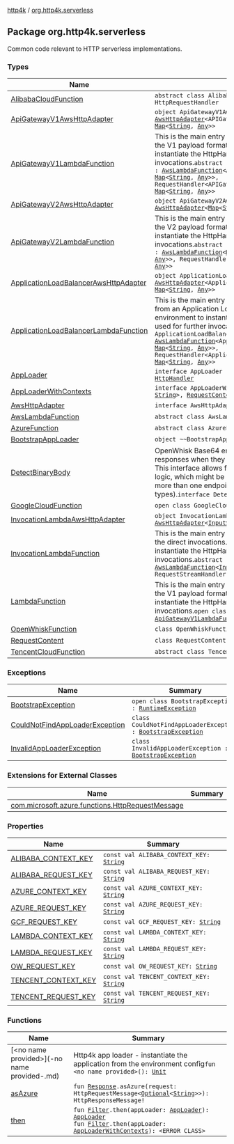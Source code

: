 [http4k](../index.md) / [org.http4k.serverless](./index.md)

## Package org.http4k.serverless

Common code relevant to HTTP serverless implementations.

### Types

| Name | Summary |
|---|---|
| [AlibabaCloudFunction](-alibaba-cloud-function/index.md) | `abstract class AlibabaCloudFunction : HttpRequestHandler` |
| [ApiGatewayV1AwsHttpAdapter](-api-gateway-v1-aws-http-adapter/index.md) | `object ApiGatewayV1AwsHttpAdapter : `[`AwsHttpAdapter`](-aws-http-adapter/index.md)`<APIGatewayProxyRequestEvent, `[`Map`](https://kotlinlang.org/api/latest/jvm/stdlib/kotlin.collections/-map/index.html)`<`[`String`](https://kotlinlang.org/api/latest/jvm/stdlib/kotlin/-string/index.html)`, `[`Any`](https://kotlinlang.org/api/latest/jvm/stdlib/kotlin/-any/index.html)`>>` |
| [ApiGatewayV1LambdaFunction](-api-gateway-v1-lambda-function/index.md) | This is the main entry point for lambda invocations using the V1 payload format. It uses the local environment to instantiate the HttpHandler which can be used for further invocations.`abstract class ApiGatewayV1LambdaFunction : `[`AwsLambdaFunction`](-aws-lambda-function/index.md)`<APIGatewayProxyRequestEvent, `[`Map`](https://kotlinlang.org/api/latest/jvm/stdlib/kotlin.collections/-map/index.html)`<`[`String`](https://kotlinlang.org/api/latest/jvm/stdlib/kotlin/-string/index.html)`, `[`Any`](https://kotlinlang.org/api/latest/jvm/stdlib/kotlin/-any/index.html)`>>, RequestHandler<APIGatewayProxyRequestEvent, `[`Map`](https://kotlinlang.org/api/latest/jvm/stdlib/kotlin.collections/-map/index.html)`<`[`String`](https://kotlinlang.org/api/latest/jvm/stdlib/kotlin/-string/index.html)`, `[`Any`](https://kotlinlang.org/api/latest/jvm/stdlib/kotlin/-any/index.html)`>>` |
| [ApiGatewayV2AwsHttpAdapter](-api-gateway-v2-aws-http-adapter/index.md) | `object ApiGatewayV2AwsHttpAdapter : `[`AwsHttpAdapter`](-aws-http-adapter/index.md)`<`[`Map`](https://kotlinlang.org/api/latest/jvm/stdlib/kotlin.collections/-map/index.html)`<`[`String`](https://kotlinlang.org/api/latest/jvm/stdlib/kotlin/-string/index.html)`, `[`Any`](https://kotlinlang.org/api/latest/jvm/stdlib/kotlin/-any/index.html)`>, `[`Map`](https://kotlinlang.org/api/latest/jvm/stdlib/kotlin.collections/-map/index.html)`<`[`String`](https://kotlinlang.org/api/latest/jvm/stdlib/kotlin/-string/index.html)`, `[`Any`](https://kotlinlang.org/api/latest/jvm/stdlib/kotlin/-any/index.html)`>>` |
| [ApiGatewayV2LambdaFunction](-api-gateway-v2-lambda-function/index.md) | This is the main entry point for lambda invocations using the V2 payload format. It uses the local environment to instantiate the HttpHandler which can be used for further invocations.`abstract class ApiGatewayV2LambdaFunction : `[`AwsLambdaFunction`](-aws-lambda-function/index.md)`<`[`Map`](https://kotlinlang.org/api/latest/jvm/stdlib/kotlin.collections/-map/index.html)`<`[`String`](https://kotlinlang.org/api/latest/jvm/stdlib/kotlin/-string/index.html)`, `[`Any`](https://kotlinlang.org/api/latest/jvm/stdlib/kotlin/-any/index.html)`>, `[`Map`](https://kotlinlang.org/api/latest/jvm/stdlib/kotlin.collections/-map/index.html)`<`[`String`](https://kotlinlang.org/api/latest/jvm/stdlib/kotlin/-string/index.html)`, `[`Any`](https://kotlinlang.org/api/latest/jvm/stdlib/kotlin/-any/index.html)`>>, RequestHandler<`[`Map`](https://kotlinlang.org/api/latest/jvm/stdlib/kotlin.collections/-map/index.html)`<`[`String`](https://kotlinlang.org/api/latest/jvm/stdlib/kotlin/-string/index.html)`, `[`Any`](https://kotlinlang.org/api/latest/jvm/stdlib/kotlin/-any/index.html)`>, `[`Map`](https://kotlinlang.org/api/latest/jvm/stdlib/kotlin.collections/-map/index.html)`<`[`String`](https://kotlinlang.org/api/latest/jvm/stdlib/kotlin/-string/index.html)`, `[`Any`](https://kotlinlang.org/api/latest/jvm/stdlib/kotlin/-any/index.html)`>>` |
| [ApplicationLoadBalancerAwsHttpAdapter](-application-load-balancer-aws-http-adapter/index.md) | `object ApplicationLoadBalancerAwsHttpAdapter : `[`AwsHttpAdapter`](-aws-http-adapter/index.md)`<ApplicationLoadBalancerRequestEvent, `[`Map`](https://kotlinlang.org/api/latest/jvm/stdlib/kotlin.collections/-map/index.html)`<`[`String`](https://kotlinlang.org/api/latest/jvm/stdlib/kotlin/-string/index.html)`, `[`Any`](https://kotlinlang.org/api/latest/jvm/stdlib/kotlin/-any/index.html)`>>` |
| [ApplicationLoadBalancerLambdaFunction](-application-load-balancer-lambda-function/index.md) | This is the main entry point for lambda invocations coming from an Application LoadBalancer. It uses the local environment to instantiate the HttpHandler which can be used for further invocations.`abstract class ApplicationLoadBalancerLambdaFunction : `[`AwsLambdaFunction`](-aws-lambda-function/index.md)`<ApplicationLoadBalancerRequestEvent, `[`Map`](https://kotlinlang.org/api/latest/jvm/stdlib/kotlin.collections/-map/index.html)`<`[`String`](https://kotlinlang.org/api/latest/jvm/stdlib/kotlin/-string/index.html)`, `[`Any`](https://kotlinlang.org/api/latest/jvm/stdlib/kotlin/-any/index.html)`>>, RequestHandler<ApplicationLoadBalancerRequestEvent, `[`Map`](https://kotlinlang.org/api/latest/jvm/stdlib/kotlin.collections/-map/index.html)`<`[`String`](https://kotlinlang.org/api/latest/jvm/stdlib/kotlin/-string/index.html)`, `[`Any`](https://kotlinlang.org/api/latest/jvm/stdlib/kotlin/-any/index.html)`>>` |
| [AppLoader](-app-loader.md) | `interface AppLoader : (`[`Map`](https://kotlinlang.org/api/latest/jvm/stdlib/kotlin.collections/-map/index.html)`<`[`String`](https://kotlinlang.org/api/latest/jvm/stdlib/kotlin/-string/index.html)`, `[`String`](https://kotlinlang.org/api/latest/jvm/stdlib/kotlin/-string/index.html)`>) -> `[`HttpHandler`](../org.http4k.core/-http-handler.md) |
| [AppLoaderWithContexts](-app-loader-with-contexts.md) | `interface AppLoaderWithContexts : (`[`Map`](https://kotlinlang.org/api/latest/jvm/stdlib/kotlin.collections/-map/index.html)`<`[`String`](https://kotlinlang.org/api/latest/jvm/stdlib/kotlin/-string/index.html)`, `[`String`](https://kotlinlang.org/api/latest/jvm/stdlib/kotlin/-string/index.html)`>, `[`RequestContexts`](../org.http4k.core/-request-contexts/index.md)`) -> `[`HttpHandler`](../org.http4k.core/-http-handler.md) |
| [AwsHttpAdapter](-aws-http-adapter/index.md) | `interface AwsHttpAdapter<Req, Resp>` |
| [AwsLambdaFunction](-aws-lambda-function/index.md) | `abstract class AwsLambdaFunction<Req : `[`Any`](https://kotlinlang.org/api/latest/jvm/stdlib/kotlin/-any/index.html)`, Resp>` |
| [AzureFunction](-azure-function/index.md) | `abstract class AzureFunction` |
| [BootstrapAppLoader](-bootstrap-app-loader/index.md) | `object ~~BootstrapAppLoader~~ : `[`AppLoaderWithContexts`](-app-loader-with-contexts.md) |
| [DetectBinaryBody](-detect-binary-body/index.md) | OpenWhisk Base64 encodes Binary requests and responses when they are sent to the deployed Function. This interface allows for custom implementations of that logic, which might be required if your function supports more than one endpoint (with mixed request/response types).`interface DetectBinaryBody` |
| [GoogleCloudFunction](-google-cloud-function/index.md) | `open class GoogleCloudFunction : HttpFunction` |
| [InvocationLambdaAwsHttpAdapter](-invocation-lambda-aws-http-adapter/index.md) | `object InvocationLambdaAwsHttpAdapter : `[`AwsHttpAdapter`](-aws-http-adapter/index.md)`<`[`InputStream`](https://docs.oracle.com/javase/9/docs/api/java/io/InputStream.html)`, `[`InputStream`](https://docs.oracle.com/javase/9/docs/api/java/io/InputStream.html)`>` |
| [InvocationLambdaFunction](-invocation-lambda-function/index.md) | This is the main entry point for lambda invocations using the direct invocations. It uses the local environment to instantiate the HttpHandler which can be used for further invocations.`abstract class InvocationLambdaFunction : `[`AwsLambdaFunction`](-aws-lambda-function/index.md)`<`[`InputStream`](https://docs.oracle.com/javase/9/docs/api/java/io/InputStream.html)`, `[`InputStream`](https://docs.oracle.com/javase/9/docs/api/java/io/InputStream.html)`>, RequestStreamHandler` |
| [LambdaFunction](-lambda-function/index.md) | This is the main entry point for lambda invocations using the V1 payload format. It uses the local environment to instantiate the HttpHandler which can be used for further invocations.`open class ~~LambdaFunction~~ : `[`ApiGatewayV1LambdaFunction`](-api-gateway-v1-lambda-function/index.md) |
| [OpenWhiskFunction](-open-whisk-function/index.md) | `class OpenWhiskFunction : (JsonObject) -> JsonObject` |
| [RequestContent](-request-content/index.md) | `class RequestContent` |
| [TencentCloudFunction](-tencent-cloud-function/index.md) | `abstract class TencentCloudFunction` |

### Exceptions

| Name | Summary |
|---|---|
| [BootstrapException](-bootstrap-exception/index.md) | `open class BootstrapException : `[`RuntimeException`](https://kotlinlang.org/api/latest/jvm/stdlib/kotlin/-runtime-exception/index.html) |
| [CouldNotFindAppLoaderException](-could-not-find-app-loader-exception/index.md) | `class CouldNotFindAppLoaderException : `[`BootstrapException`](-bootstrap-exception/index.md) |
| [InvalidAppLoaderException](-invalid-app-loader-exception/index.md) | `class InvalidAppLoaderException : `[`BootstrapException`](-bootstrap-exception/index.md) |

### Extensions for External Classes

| Name | Summary |
|---|---|
| [com.microsoft.azure.functions.HttpRequestMessage](com.microsoft.azure.functions.-http-request-message/index.md) |  |

### Properties

| Name | Summary |
|---|---|
| [ALIBABA_CONTEXT_KEY](-a-l-i-b-a-b-a_-c-o-n-t-e-x-t_-k-e-y.md) | `const val ALIBABA_CONTEXT_KEY: `[`String`](https://kotlinlang.org/api/latest/jvm/stdlib/kotlin/-string/index.html) |
| [ALIBABA_REQUEST_KEY](-a-l-i-b-a-b-a_-r-e-q-u-e-s-t_-k-e-y.md) | `const val ALIBABA_REQUEST_KEY: `[`String`](https://kotlinlang.org/api/latest/jvm/stdlib/kotlin/-string/index.html) |
| [AZURE_CONTEXT_KEY](-a-z-u-r-e_-c-o-n-t-e-x-t_-k-e-y.md) | `const val AZURE_CONTEXT_KEY: `[`String`](https://kotlinlang.org/api/latest/jvm/stdlib/kotlin/-string/index.html) |
| [AZURE_REQUEST_KEY](-a-z-u-r-e_-r-e-q-u-e-s-t_-k-e-y.md) | `const val AZURE_REQUEST_KEY: `[`String`](https://kotlinlang.org/api/latest/jvm/stdlib/kotlin/-string/index.html) |
| [GCF_REQUEST_KEY](-g-c-f_-r-e-q-u-e-s-t_-k-e-y.md) | `const val GCF_REQUEST_KEY: `[`String`](https://kotlinlang.org/api/latest/jvm/stdlib/kotlin/-string/index.html) |
| [LAMBDA_CONTEXT_KEY](-l-a-m-b-d-a_-c-o-n-t-e-x-t_-k-e-y.md) | `const val LAMBDA_CONTEXT_KEY: `[`String`](https://kotlinlang.org/api/latest/jvm/stdlib/kotlin/-string/index.html) |
| [LAMBDA_REQUEST_KEY](-l-a-m-b-d-a_-r-e-q-u-e-s-t_-k-e-y.md) | `const val LAMBDA_REQUEST_KEY: `[`String`](https://kotlinlang.org/api/latest/jvm/stdlib/kotlin/-string/index.html) |
| [OW_REQUEST_KEY](-o-w_-r-e-q-u-e-s-t_-k-e-y.md) | `const val OW_REQUEST_KEY: `[`String`](https://kotlinlang.org/api/latest/jvm/stdlib/kotlin/-string/index.html) |
| [TENCENT_CONTEXT_KEY](-t-e-n-c-e-n-t_-c-o-n-t-e-x-t_-k-e-y.md) | `const val TENCENT_CONTEXT_KEY: `[`String`](https://kotlinlang.org/api/latest/jvm/stdlib/kotlin/-string/index.html) |
| [TENCENT_REQUEST_KEY](-t-e-n-c-e-n-t_-r-e-q-u-e-s-t_-k-e-y.md) | `const val TENCENT_REQUEST_KEY: `[`String`](https://kotlinlang.org/api/latest/jvm/stdlib/kotlin/-string/index.html) |

### Functions

| Name | Summary |
|---|---|
| [&lt;no name provided&gt;](-no name provided-.md) | Http4k app loader - instantiate the application from the environment config`fun <no name provided>(): `[`Unit`](https://kotlinlang.org/api/latest/jvm/stdlib/kotlin/-unit/index.html) |
| [asAzure](as-azure.md) | `fun `[`Response`](../org.http4k.core/-response/index.md)`.asAzure(request: HttpRequestMessage<`[`Optional`](https://docs.oracle.com/javase/9/docs/api/java/util/Optional.html)`<`[`String`](https://kotlinlang.org/api/latest/jvm/stdlib/kotlin/-string/index.html)`>>): HttpResponseMessage!` |
| [then](then.md) | `fun `[`Filter`](../org.http4k.core/-filter.md)`.then(appLoader: `[`AppLoader`](-app-loader.md)`): `[`AppLoader`](-app-loader.md)<br>`fun `[`Filter`](../org.http4k.core/-filter.md)`.then(appLoader: `[`AppLoaderWithContexts`](-app-loader-with-contexts.md)`): <ERROR CLASS>` |
